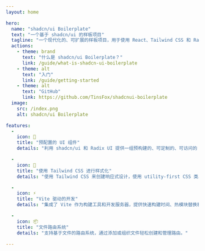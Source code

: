 ```yaml
---
layout: home

hero:
  name: "shadcn/ui Boilerplate"
  text: "一个基于 shadcn/ui 的样板项目"
  tagline: "一个现代化的、可扩展的样板项目，用于使用 React、Tailwind CSS 和 Radix UI 构建美丽的、响应式的网络应用程序。"
  actions:
    - theme: brand
      text: "什么是 shadcn/ui Boilerplate？"
      link: /guide/what-is-shadcn-ui-boilerplate
    - theme: alt
      text: "入门"
      link: /guide/getting-started
    - theme: alt
      text: "GitHub"
      link: https://github.com/TinsFox/shadcnui-boilerplate
  image:
    src: /index.png
    alt: shadcn/ui Boilerplate

features:
  -
    icon: 🚀
    title: "预配置的 UI 组件"
    details: "利用 shadcn/ui 和 Radix UI 提供一组预构建的、可定制的、可访问的 UI 组件。"

  -
    icon: 🎨
    title: "使用 Tailwind CSS 进行样式化"
    details: "使用 Tailwind CSS 来创建响应式设计，使用 utility-first CSS 类。"

  -
    icon: ⚡
    title: "Vite 驱动的开发"
    details: "集成了 Vite 作为构建工具和开发服务器，提供快速构建时间、热模块替换和更高效的开发体验。"

  -
    icon: 📦
    title: "文件路由系统"
    details: "支持基于文件的路由系统，通过添加或组织文件轻松创建和管理路由。"

---
```

